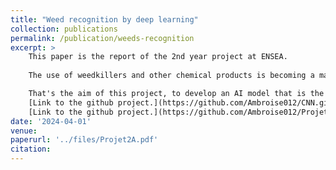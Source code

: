 ```yaml
---
title: "Weed recognition by deep learning"
collection: publications
permalink: /publication/weeds-recognition
excerpt: >
    This paper is the report of the 2nd year project at ENSEA. 
    
    The use of weedkillers and other chemical products is becoming a major problem in agriculture today. We therefore need to find a way of identifying weeds as soon as they are young shoots, in order to eliminate them immediately. But how can we identify them? \\

    That's the aim of this project, to develop an AI model that is the most relevant for this purpose. We are studying several image recognition architectures. We are comparing the CNN with YOLOv8 according to several criteria we have set ourselves.\\
    [Link to the github project.](https://github.com/Ambroise012/CNN.git) \\
    [Link to the github project.](https://github.com/Ambroise012/Projet2A_Yolo.git) \\
date: '2024-04-01'
venue: 
paperurl: '../files/Projet2A.pdf'
citation: 
---
```

